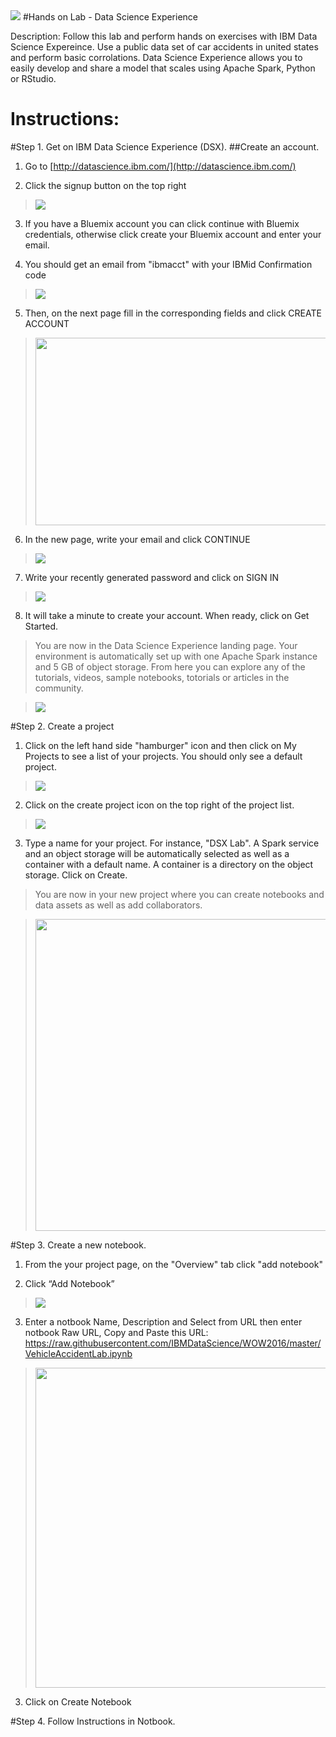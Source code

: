 <img src="https://github.com/IBMDataScience/WOW2016/blob/master/images/logo.png">
#Hands on Lab - Data Science Experience

Description: Follow this lab and perform hands on exercises with IBM Data Science Expereince. Use a public data set of car accidents in united states and perform basic corrolations. Data Science Experience allows you to easily develop and share a model that scales using Apache Spark, Python or RStudio. 

# Instructions:

#Step 1. Get on IBM Data Science Experience (DSX).
##Create an account.

1.  Go to [http://datascience.ibm.com/](http://datascience.ibm.com/)

2.  Click the signup button on the top right

 > <img src="https://github.com/ibmdataworks/datafirst/raw/master/datascientist/media/DSX Sign On.png">

3. If you have a Bluemix account you can click continue with Bluemix credentials, otherwise click create your Bluemix account and enter your email.

4. You should get an email from "ibmacct" with your IBMid Confirmation code

 >  <img src="https://github.com/IBMDataScience/wow-lab-to-production/blob/master/images/confirmation-code.png?raw=true"/>

5. Then, on the next page fill in the corresponding fields and click CREATE ACCOUNT

 > <img src="https://github.com/ibmdataworks/datafirst/blob/master/appdeveloper/media/image3.png?raw=true" width="624" height="300" />

6. In the new page, write your email and click CONTINUE

 >  <img src="https://github.com/IBMDataScience/wow-lab-to-production/blob/master/images/enter-email.png?raw=true"/>

7. Write your recently generated password and click on SIGN IN

 >  <img src="https://github.com/IBMDataScience/wow-lab-to-production/blob/master/images/enter-password.png?raw=true"/>

8. It will take a minute to create your account. When ready, click on Get Started.

 > You are now in the Data Science Experience landing page. Your environment is automatically set up with one Apache Spark instance and 5 GB of object storage. From here you can explore any of the tutorials, videos, sample notebooks, totorials or articles in the community.

>  <img src="https://github.com/IBMDataScience/wow-lab-to-production/blob/master/images/landing.png?raw=true"/>

#Step 2. Create a project

1. Click on the left hand side "hamburger" icon and then click on My Projects to see a list of your projects. You should only see a default project.

 >  <img src="https://github.com/IBMDataScience/wow-lab-to-production/blob/master/images/my-projects.png?raw=true"/>

2. Click on the create project icon on the top right of the project list.

 >  <img src="https://github.com/IBMDataScience/wow-lab-to-production/blob/master/images/create-new-project.png?raw=true" />

3. Type a name for your project. For instance, "DSX Lab". A Spark service and an object storage will be automatically selected as well as a container with a default name. A container is a directory on the object storage. Click on Create.

 > You are now in your new project where you can create notebooks and data assets as well as add collaborators.

 >  <img src="https://github.com/IBMDataScience/wow-lab-to-production/blob/master/images/create-project.png?raw=true" width="512" height="499" />

#Step 3. Create a new notebook.

 1.  From the your project page, on the "Overview" tab click "add notebook"

 2.  Click “Add Notebook” 
 
 >  <img src="https://github.com/IBMDataScience/WOW2016/blob/master/images/NewNotebook.png"/>
 
 3. Enter a notbook Name, Description and Select from URL then enter notbook Raw URL, Copy and Paste this URL: https://raw.githubusercontent.com/IBMDataScience/WOW2016/master/VehicleAccidentLab.ipynb

 >  <img src="https://github.com/ibmdataworks/datafirst/blob/master/datascientist/media/LN2.png" width="512"/>

 3. Click on Create Notebook

#Step 4. Follow Instructions in Notbook.





